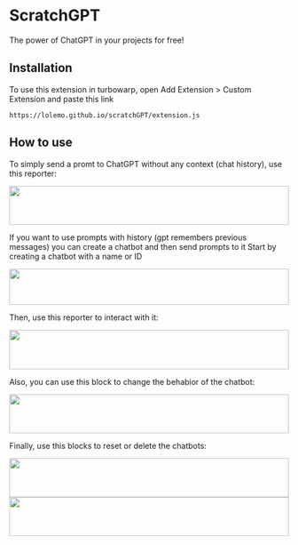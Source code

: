 # ScratchGPT
The power of ChatGPT in your projects for free!

## Installation
To use this extension in turbowarp, open Add Extension > Custom Extension and paste this link

    https://lolemo.github.io/scratchGPT/extension.js
    
## How to use
To simply send a promt to ChatGPT without any context (chat history), use this reporter:

<img src="https://lolemo.github.io/scratchGPT/img/block_27_7_2023-19_31_46.svg" width="100%" height="70"/>


If you want to use prompts with history (gpt remembers previous messages) you can create a chatbot and then send prompts to it
Start by creating a chatbot with a name or ID

<img src="https://lolemo.github.io/scratchGPT/img/block_27_7_2023-19_57_15.svg" width="100%" height="65"/> 

Then, use this reporter to interact with it:

<img src="https://lolemo.github.io/scratchGPT/img/block_27_7_2023-20_00_52.svg" width="100%" height="71"/>

Also, you can use this block to change the behabior of the chatbot:

<img src="https://lolemo.github.io/scratchGPT/img/block_27_7_2023-20_00_45.svg" width="100%" height="70"/>

Finally, use this blocks to reset or delete the chatbots:

<img src="https://lolemo.github.io/scratchGPT/img/block_27_7_2023-20_01_03.svg" width="100%" height="70"/>
<img src="https://lolemo.github.io/scratchGPT/img/block_27_7_2023-20_01_09.svg" width="100%" height="70"/>
